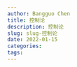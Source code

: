 ```yaml
---
author: Bangguo Chen
title: 控制论
description: 控制论
slug: slug-控制论
date: 2022-01-15
categories:
tags: 
---
```


